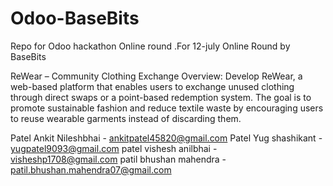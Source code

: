 # Odoo-BaseBits
Repo for Odoo hackathon Online round .For 12-july Online Round by BaseBits

ReWear – Community Clothing Exchange
Overview:
Develop ReWear, a web-based platform that enables users to exchange unused clothing
through direct swaps or a point-based redemption system. The goal is to promote sustainable
fashion and reduce textile waste by encouraging users to reuse wearable garments instead of
discarding them.


Patel Ankit Nileshbhai - ankitpatel45820@gmail.com
Patel Yug shashikant - yugpatel9093@gmail.com
patel vishesh anilbhai - visheshp1708@gmail.com
patil bhushan mahendra - patil.bhushan.mahendra07@gmail.com
